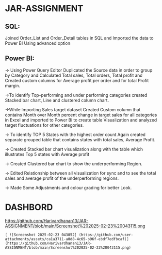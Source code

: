 # JAR-ASSIGNMENT
## SQL:

 Joined Order_List and Order_Detail tables in SQL and Imported the data to Power BI Using advanced option

## Power BI:
  
 -> Using Power Query Editor Duplicated the Source data in order to group by Category and Calculated Total sales, Total orders, Total profit and Created custom columns for Average profit per order and for total Profit margin.


 ->To identify Top-performing and under performing categories created Stacked bar chart, Line and clustered column chart.


  ->While Importing Sales target dataset Created Custom column that contains Month over Month percent change in target sales for all categories in Excel and imported to Power Bi to create table Visualization and analyzed target fluctuations for other categories.


  -> To identify TOP 5 States with the highest order count Again created separate grouped table that contains states with total sales, Average Profit.
  
  -> Created Stacked bar chart visualization along with the table which illustrates Top 5 states with Average profit

  -> Created Clustered bar chart to show the underperforming Region. 

  -> Edited Relationship between all visualization for sync and to see the total sales and average profit of the underperforming regions.

  -> Made Some Adjustments and colour grading for better Look.



  # DASHBORD

https://github.com/Harivardhanan13/JAR-ASSIGNMENT/blob/main/Screenshot%202025-02-23%20043115.png


    [ ![Screenshot 2025-02-23 043052] (https://github.com/user-attachments/assets/ca1a3711-a0d8-4c65-b96f-ebdf7edfbcaf)](https://github.com/Harivardhanan13/JAR-ASSIGNMENT/blob/main/Screenshot%202025-02-23%20043115.png)


